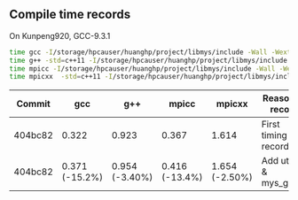 ## Compile time records

On Kunpeng920, GCC-9.3.1

```bash
time gcc -I/storage/hpcauser/huanghp/project/libmys/include -Wall -Wextra -Werror  basic-gcc.c
time g++ -std=c++11 -I/storage/hpcauser/huanghp/project/libmys/include -Wall -Wextra -Werror  basic-g++.cpp
time mpicc -I/storage/hpcauser/huanghp/project/libmys/include -Wall -Wextra -Werror  basic-mpicc.c
time mpicxx  -std=c++11 -I/storage/hpcauser/huanghp/project/libmys/include -Wall -Wextra -Werror  basic-mpic++.cpp
```

| Commit  | gcc            | g++            | mpicc          | mpicxx         | Reason to record |
|---------|----------------|----------------|----------------|----------------|------------------|
| 404bc82 | 0.322          | 0.923          | 0.367          | 1.614          | First timing record |
| 404bc82 | 0.371 (-15.2%) | 0.954 (-3.40%) | 0.416 (-13.4%) | 1.654 (-2.50%) | Add utlist & mys_guard |
